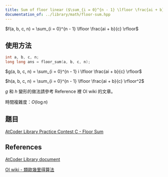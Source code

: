 ```yaml
---
title: Sum of floor linear ($\sum_{i = 0}^{n - 1} \lfloor \frac{ai + b}{m} \rfloor$)
documentation_of: ../library/math/floor-sum.hpp
---
```


$f(a, b, c, n) = \sum_{i = 0}^{n - 1} \lfloor \frac{ai + b}{c} \rfloor$

## 使用方法
```cpp
int a, b, c, n;
long long ans = floor_sum(a, b, c, n);
```

$g(a, b, c, n) = \sum_{i = 0}^{n - 1} i \lfloor \frac{ai + b}{c} \rfloor$

$h(a, b, c, n) = \sum_{i = 0}^{n - 1} \lfloor \frac{ai + b}{c} \rfloor^2$

$g$ 和 $h$ 變形的做法請參考 Reference 裡 OI wiki 的文章。

時間複雜度：$O(\log n)$

## 題目
[AtCoder Library Practice Contest C - Floor Sum](https://atcoder.jp/contests/practice2/tasks/practice2_c)

## References
[AtCoder Library document](https://atcoder.github.io/ac-library/production/document_en/math.html)

[OI wiki - 類歐幾里得算法](https://oi-wiki.org/math/number-theory/euclidean/)
